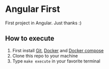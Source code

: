# Angular First
First project in Angular. Just thanks :)

## How to execute
1. First install [Git](https://git-scm.com/downloads), [Docker](https://docs.docker.com/engine/installation/) and [Docker compose](https://docs.docker.com/compose/install/)
2. Clone this repo to your machine
3. Type `make execute` in your favorite terminal
